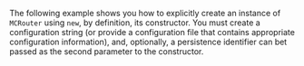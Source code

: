 The following example shows you how to explicitly create an instance of `MCRouter` using `new`, by definition, its constructor. You must create a configuration string (or provide a configuration file that contains appropriate configuration information), and, optionally, a persistence identifier can bet passed as the second parameter to the constructor. 
